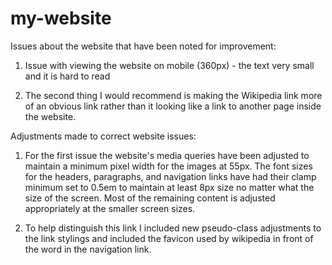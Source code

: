 # my-website

Issues about the website that have been noted for improvement:

1. Issue with viewing the website on mobile (360px) - the text very small and it is hard to read

2. The second thing I would recommend is making the Wikipedia link more of an obvious link rather than it looking like a link to another page inside the website.

Adjustments made to correct website issues:

1. For the first issue the website's media queries have been adjusted to maintain a minimum pixel width for the images at 55px. The font sizes for the headers, paragraphs, and navigation links have had their clamp minimum set to 0.5em to maintain at least 8px size no matter what the size of the screen. Most of the remaining content is adjusted appropriately at the smaller screen sizes.

2. To help distinguish this link I included new pseudo-class adjustments to the link stylings and included the favicon used by wikipedia in front of the word in the navigation link.
